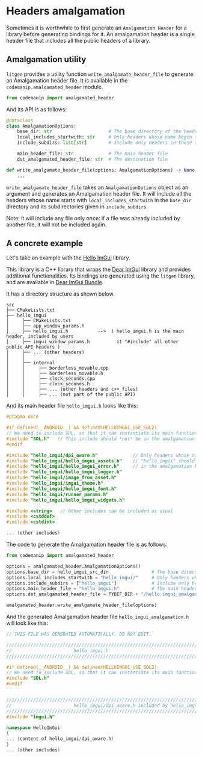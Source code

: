 # Headers amalgamation

Sometimes it is worthwhile to first generate an `Amalgamation Header` for a library before generating bindings for it.
An amalgamation header is a single header file that includes all the public headers of a library.

## Amalgamation utility

`litgen` provides a utility function `write_amalgamate_header_file` to generate an Amalgamation header file.
It is available in the `codemanip.amalgamated_header` module.

```python
from codemanip import amalgamated_header
```

And its API is as follows:
```python
@dataclass
class AmalgamationOptions:
    base_dir: str                     # The base directory of the headers
    local_includes_startwith: str     # Only headers whose name begin with this string should be included
    include_subdirs: list[str]        # Include only headers in these subdirectories

    main_header_file: str             # The main header file
    dst_amalgamated_header_file: str  # The destination file

def write_amalgamate_header_file(options: AmalgamationOptions) -> None:
    ...
```

`write_amalgamate_header_file` takes an `AmalgamationOptions` object as an argument and generates an Amalgamation header file.
It will include all the headers whose name starts with `local_includes_startwith` in the `base_dir` directory
and its subdirectories given in `include_subdirs`.

Note: it will include any file only once: if a file was already included by another file, it will not be included again.

## A concrete example

Let's take an example with the [Hello ImGui](https://github.com/pthom/hello_imgui) library.

This library is a C++ library
that wraps the [Dear ImGui](https://github.com/ocornut/imgui) library and provides additional functionalities.
Its bindings are generated using the `litgen` library, and are available in [Dear ImGui Bundle](https://pthom.github.io/imgui_bundle/introduction.html).

It has a directory structure as shown below.

```
src
├── CMakeLists.txt
├── hello_imgui
│     ├── CMakeLists.txt
│     ├── app_window_params.h
│     ├── hello_imgui.h           -->  ( hello_imgui.h is the main header, included by users
│     ├── imgui_window_params.h          it "#include" all other public API headers )
│     ├── ... (other headers)
│     │
│     ├── internal
│     │     ├── borderless_movable.cpp
│     │     ├── borderless_movable.h
│     │     ├── clock_seconds.cpp
│     │     ├── clock_seconds.h
│     │     ├── ... (other headers and c++ files)
│     │     ├── ... (not part of the public API)
```

And its main header file `hello_imgui.h` looks like this:

````cpp
#pragma once

#if defined(__ANDROID__) && defined(HELLOIMGUI_USE_SDL2)
// We need to include SDL, so that it can instantiate its main function under Android
#include "SDL.h"   // This include should *not* be in the amalgamation header
#endif

#include "hello_imgui/dpi_aware.h"             // Only headers whose name begin with
#include "hello_imgui/hello_imgui_assets.h"    // "hello_imgui" should be included
#include "hello_imgui/hello_imgui_error.h"     // in the amalgamation header
#include "hello_imgui/hello_imgui_logger.h"
#include "hello_imgui/image_from_asset.h"
#include "hello_imgui/imgui_theme.h"
#include "hello_imgui/hello_imgui_font.h"
#include "hello_imgui/runner_params.h"
#include "hello_imgui/hello_imgui_widgets.h"

#include <string>   // Other includes can be included as usual
#include <cstddef>
#include <cstdint>

... (other includes)
````

The code to generate the Amalgamation header file is as follows:

```python
from codemanip import amalgamated_header

options = amalgamated_header.AmalgamationOptions()
options.base_dir = hello_imgui_src_dir                # The base directory of the headers
options.local_includes_startwith = "hello_imgui/"     # Only headers whose name begin with "hello_imgui" should be included
options.include_subdirs = ["hello_imgui"]             # Include only headers in the hello_imgui directory
options.main_header_file = "hello_imgui.h"            # The main header file
options.dst_amalgamated_header_file = PYDEF_DIR + "/hello_imgui_amalgamation.h"  # The destination file

amalgamated_header.write_amalgamate_header_file(options)

```

And the generated Amalgamation header file `hello_imgui_amalgamation.h` will look like this:

```cpp
// THIS FILE WAS GENERATED AUTOMATICALLY. DO NOT EDIT.

//////////////////////////////////////////////////////////////////////////////////////////////////////////////////
//                       hello_imgui.h                                                                          //
//////////////////////////////////////////////////////////////////////////////////////////////////////////////////

#if defined(__ANDROID__) && defined(HELLOIMGUI_USE_SDL2)
// We need to include SDL, so that it can instantiate its main function under Android
#include "SDL.h"
#endif


//////////////////////////////////////////////////////////////////////////////////////////////////////////////////
//                       hello_imgui/dpi_aware.h included by hello_imgui.h                                      //
//////////////////////////////////////////////////////////////////////////////////////////////////////////////////
#include "imgui.h"

namespace HelloImGui
{
... (content of hello_imgui/dpi_aware.h)
}
... (other includes)
```
